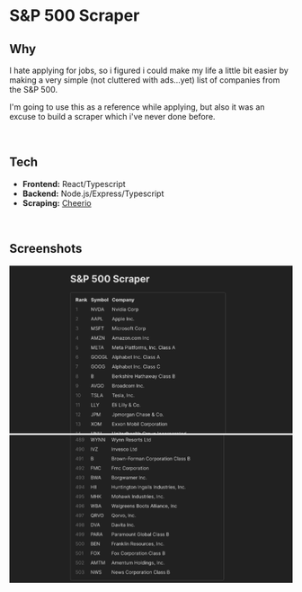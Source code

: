 # S&P 500 Scraper

## Why

<p>I hate applying for jobs, so i figured i could make my life a little bit easier by making a very simple (not cluttered with ads...yet) list of companies from the S&P 500.</p>
<p>I'm going to use this as a reference while applying, but also it was an excuse to build a scraper which i've never done before.
</p>

<br/>

## Tech

- <strong>Frontend:</strong> React/Typescript
- <strong>Backend:</strong> Node.js/Express/Typescript
- <strong>Scraping:</strong> [Cheerio](https://cheerio.js.org/)

<br/>

## Screenshots

![Screenshot of main view - beginning](/assets/readme_images/scraper.jpg)
![Screenshot of main view - end](/assets/readme_images/scraper2.jpg)